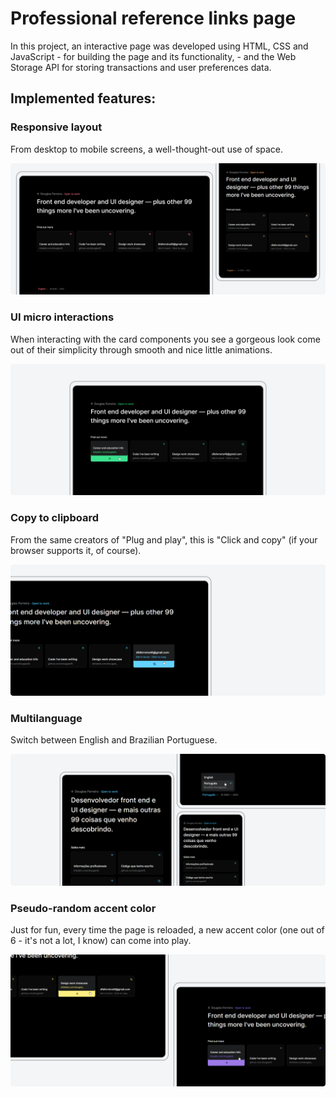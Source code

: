 # Professional reference links page

In this project, an interactive page was developed using HTML, CSS and JavaScript - for building the page and its functionality, - and the Web Storage API for storing transactions and user preferences data.

## Implemented features:

### **Responsive layout**

From desktop to mobile screens, a well-thought-out use of space.

<img src=".github/responsiveness.png">

<br>

### **UI micro interactions**

When interacting with the card components you see a gorgeous look come out of their simplicity through smooth and nice little animations.

<img src=".github/interactions.png">

<br>

### **Copy to clipboard**

From the same creators of "Plug and play", this is "Click and copy" (if your browser supports it, of course).

<img src=".github/click-to-copy.png">

<br>

### **Multilanguage**

Switch between English and Brazilian Portuguese.

<img src=".github/language.png">

<br>

### **Pseudo-random accent color**

Just for fun, every time the page is reloaded, a new accent color (one out of 6 - it's not a lot, I know) can come into play.

<img src=".github/colors.png">

<br>
